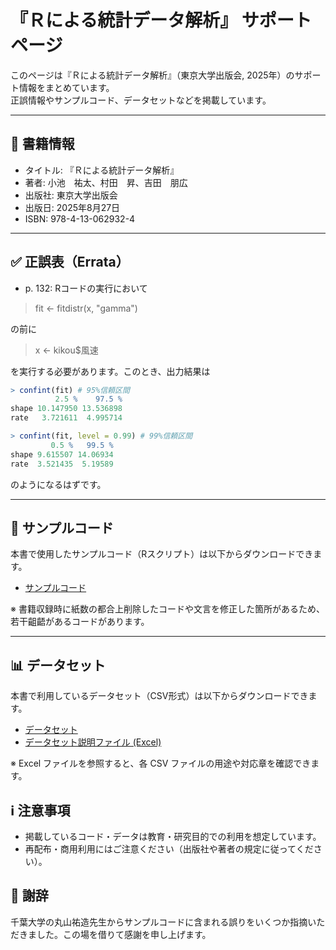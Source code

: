 # 『Ｒによる統計データ解析』 サポートページ

このページは『Ｒによる統計データ解析』（東京大学出版会, 2025年）のサポート情報をまとめています。  
正誤情報やサンプルコード、データセットなどを掲載しています。

---

## 📖 書籍情報
- タイトル: 『Ｒによる統計データ解析』
- 著者: 小池　祐太、村田　昇、吉田　朋広 
- 出版社: 東京大学出版会
- 出版日: 2025年8月27日
- ISBN: 978-4-13-062932-4

---

## ✅ 正誤表（Errata）
- p. 132: Rコードの実行において

>fit <- fitdistr(x, "gamma")

の前に

>x <- kikou$風速

を実行する必要があります。このとき、出力結果は
```r
> confint(fit) # 95%信頼区間
          2.5 %    97.5 %
shape 10.147950 13.536898
rate   3.721611  4.995714

> confint(fit, level = 0.99) # 99%信頼区間
         0.5 %   99.5 %
shape 9.615507 14.06934
rate  3.521435  5.19589
```
のようになるはずです。

---

## 💾 サンプルコード
本書で使用したサンプルコード（Rスクリプト）は以下からダウンロードできます。

- [サンプルコード](https://github.com/yuta-koike/SDA-support/releases/download/v1.1/SDA-codes.zip)

※ 書籍収録時に紙数の都合上削除したコードや文言を修正した箇所があるため、若干齟齬があるコードがあります。

---

## 📊 データセット
本書で利用しているデータセット（CSV形式）は以下からダウンロードできます。

- [データセット](https://github.com/yuta-koike/SDA-support/releases/download/v1.1/SDA-datasets.zip)
- [データセット説明ファイル (Excel)](./data/datasets_description.xlsx)  

※ Excel ファイルを参照すると、各 CSV ファイルの用途や対応章を確認できます。  

## ℹ️ 注意事項

- 掲載しているコード・データは教育・研究目的での利用を想定しています。  
- 再配布・商用利用にはご注意ください（出版社や著者の規定に従ってください）。

## 💐 謝辞
千葉大学の丸山祐造先生からサンプルコードに含まれる誤りをいくつか指摘いただきました。この場を借りて感謝を申し上げます。
